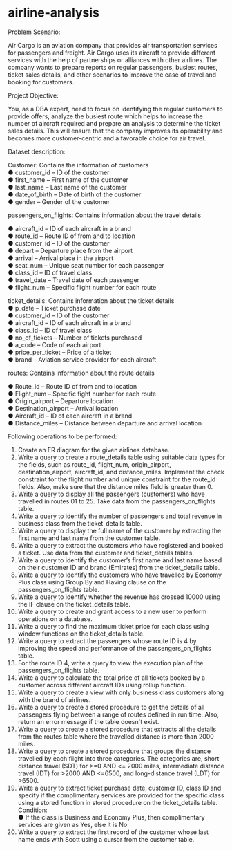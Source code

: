 # airline-analysis
Problem  Scenario:

Air Cargo is an aviation company that provides air transportation services for
passengers and freight. Air Cargo uses its aircraft to provide different services with
the help of partnerships or alliances with other airlines. The company wants to
prepare reports on regular passengers, busiest routes, ticket sales details, and
other scenarios to improve the ease of travel and booking for customers.
 
Project Objective:

You, as a DBA expert, need to focus on identifying the regular customers to provide offers, analyze the busiest route which helps to increase the number of aircraft required and prepare an analysis to determine the ticket sales details. This will ensure that the company improves its operability and becomes more customer-centric and a favorable choice for air travel.


Dataset description:<br/>

Customer: Contains the information of customers<br/>
●	customer_id – ID of the customer<br/>
●	first_name – First name of the customer<br/>
●	last_name – Last name of the customer<br/>
●	date_of_birth – Date of birth of the customer<br/>
●	gender – Gender of the customer<br/>


passengers_on_flights: Contains information about the travel details<br/>

●	aircraft_id – ID of each aircraft in a brand<br/>
●	route_id – Route ID of from and to location<br/>
●	customer_id – ID of the customer<br/>
●	depart – Departure place from the airport<br/>
●	arrival – Arrival place in the airport<br/>
●	seat_num – Unique seat number for each passenger<br/>
●	class_id – ID of travel class<br/>
●	travel_date – Travel date of each passenger<br/>
●	flight_num – Specific flight number for each route<br/>


ticket_details: Contains information about the ticket details<br/>
●	p_date – Ticket purchase date <br/>
●	customer_id – ID of the customer<br/>
●	aircraft_id – ID of each aircraft in a brand<br/>
●	class_id – ID of travel class<br/>
●	no_of_tickets – Number of tickets purchased<br/>
●	a_code – Code of each airport<br/>
●	price_per_ticket – Price of a ticket<br/>
●	brand – Aviation service provider for each aircraft<br/>

routes: Contains information about the route details<br/>

●	Route_id – Route ID of from and to location <br/>
●	Flight_num – Specific fight number for each route<br/>
●	Origin_airport – Departure location<br/>
●	Destination_airport – Arrival location<br/>
●	Aircraft_id – ID of each aircraft in a brand<br/>
●	Distance_miles – Distance between departure and arrival location<br/>

Following operations to be performed:<br/>

1.	Create an ER diagram for the given airlines database.<br/>
2.	Write a query to create a route_details table using suitable data types for the fields, such as route_id, flight_num, origin_airport, destination_airport, aircraft_id, and distance_miles. Implement the check constraint for the flight number and unique constraint for the route_id fields. Also, make sure that the distance miles field is greater than 0. <br/>
3.	Write a query to display all the passengers (customers) who have travelled in routes 01 to 25. Take data from the passengers_on_flights table.<br/>
4.	Write a query to identify the number of passengers and total revenue in business class from the ticket_details table.<br/>
5.	Write a query to display the full name of the customer by extracting the first name and last name from the customer table.<br/>
6.	Write a query to extract the customers who have registered and booked a ticket. Use data from the customer and ticket_details tables.<br/>
7.	Write a query to identify the customer’s first name and last name based on their customer ID and brand (Emirates) from the ticket_details table.<br/>
8.	Write a query to identify the customers who have travelled by Economy Plus class using Group By and Having clause on the passengers_on_flights table.<br/> 
9.	Write a query to identify whether the revenue has crossed 10000 using the IF clause on the ticket_details table.<br/>
10.	Write a query to create and grant access to a new user to perform operations on a database.<br/>
11.	Write a query to find the maximum ticket price for each class using window functions on the ticket_details table. <br/>
12.	Write a query to extract the passengers whose route ID is 4 by improving the speed and performance of the passengers_on_flights table.<br/>
13.	 For the route ID 4, write a query to view the execution plan of the passengers_on_flights table.<br/>
14.	Write a query to calculate the total price of all tickets booked by a customer across different aircraft IDs using rollup function. <br/>
15.	Write a query to create a view with only business class customers along with the brand of airlines. <br/>
16.	Write a query to create a stored procedure to get the details of all passengers flying between a range of routes defined in run time. Also, return an error message if the table doesn't exist.<br/>
17.	Write a query to create a stored procedure that extracts all the details from the routes table where the travelled distance is more than 2000 miles.<br/>
18.	Write a query to create a stored procedure that groups the distance travelled by each flight into three categories. The categories are, short distance travel (SDT) for >=0 AND <= 2000 miles, intermediate distance travel (IDT) for >2000 AND <=6500, and long-distance travel (LDT) for >6500.<br/>
19.	Write a query to extract ticket purchase date, customer ID, class ID and specify if the complimentary services are provided for the specific class using a stored function in stored procedure on the ticket_details table. 
Condition: <br/>
●	If the class is Business and Economy Plus, then complimentary services are given as Yes, else it is No<br/>
20.	Write a query to extract the first record of the customer whose last name ends with Scott using a cursor from the customer table.


